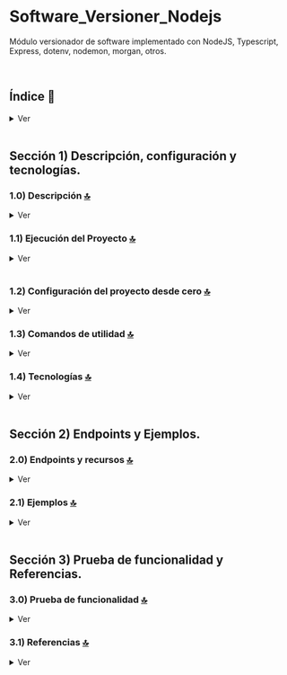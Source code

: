 # Software_Versioner_Nodejs
Módulo versionador de software implementado con NodeJS, Typescript, Express, dotenv, nodemon, morgan, otros.
  
<br>

## Índice 📜

<details>
 <summary> Ver </summary>

 <br>

### Sección 1) Descripción, configuración y tecnologías.

*   [1.0) Descripción del Proyecto.](#10-descripción-)
*   [1.1) Ejecución del Proyecto.](#11-ejecución-del-proyecto-)
*   [1.2) Configuración del proyecto desde cero](#12-configuración-del-proyecto-desde-cero-)
*   [1.3) Comandos de utilidad.](#13-comandos-de-utilidad)
*   [1.4) Tecnologías.](#14-tecnologías-)

### Sección 2) Endpoints y Ejemplos

*   [2.0) EndPoints y recursos.](#20-endpoints-y-recursos-)
*   [2.1) Ejemplos.](#21-ejemplos-)

### Sección 3) Prueba de funcionalidad y Referencias

*   [3.0) Prueba de funcionalidad.](#30-prueba-de-funcionalidad-)
*   [3.1) Referencias.](#31-referencias-)

<br>

</details>

<br>

## Sección 1) Descripción, configuración y tecnologías.

### 1.0) Descripción [🔝](#índice-)

<details>
  <summary>Ver</summary>

 <br>

### 1.0.0) Descripción General

### 1.0.1) Descripción Arquitectura y Funcionamiento

<br>

</details>

### 1.1) Ejecución del Proyecto [🔝](#índice-)

<details>
  <summary>Ver</summary>
<br>


<br>

</details>

<br>

### 1.2) Configuración del proyecto desde cero [🔝](#índice-)

<details>
  <summary>Ver</summary>

<br>


*   Instalamos la última versión LTS de [Nodejs(v18)](https://nodejs.org/en/download)

*   Creamos un entorno de trabajo a través de algún ide, luego de crear una carpeta nos posicionamos sobre la misma

```git
cd 'projectName'
```
* Creamos un proyecto npm de nodejs

```git
npm init -y
```
* Creamos un archivo .gitignore y agregamos los files necesarios (por el momento node_modules)
```git
mkdir .gitignore
```
* Creamos un direct source (src) para agregar toda la lógica de nuestra app
```git
touch src
```
* Instalamos el plugin para [express (framework web)](https://www.npmjs.com/package/express)
```git
npm i express
```
* Instalamos el plugin para [dotenv (variables de entorno)](https://www.npmjs.com/package/dotenv)
```git
npm i dotenv
npm i dotenv-expand
```
* Instalamos el plugin para cors
```git
npm i cors
```
* Instalamos el plugin para convertir objetos json desde middleware
```git
npm i body-parser
```
* Instalamos el plugin para [morgan-middleware (errores, formatos, etc)](https://expressjs.com/en/resources/middleware/morgan.html)
```git
npm i morgan
```
* Instalamos el plugin para [nodemon (autoreload server)](https://www.npmjs.com/package/nodemon) de forma global
```git
npm i -g nodemon
```
* Instalamos el plugin para [nodemon (autoreload server)](https://www.npmjs.com/package/nodemon) para desarrollo
```git
npm i nodemon --save-dev
```
* Ejecutamos la app desde terminal para entorno local.
```git
npm run dev
```
* Ejecutamos la app desde terminal para entorno productivo.
```git
npm start
```
* Si se presenta algún mensaje indicando qué el puerto 8080 ya está en uso, podemos terminar todos los procesos dependientes y volver a ejecutar la app
```git
npx kill-port 8080
npm run dev o npm start
```

<br>

</details>


### 1.3) Comandos de utilidad [🔝](#índice-)

<details>
  <summary>Ver</summary>

 <br>

 
<br>

</details>

### 1.4) Tecnologías [🔝](#índice-)

<details>
  <summary>Ver</summary>

 <br>

| **Tecnologías** | **Versión** | **Finalidad** |\
| ------------- | ------------- | ------------- |
| [NodeJS](https://nodejs.org/en/) | 14.18.1  | Librería JS |
| [Typescript](https://www.typescriptlang.org/) | 3.8.3  | Lenguaje con alto tipado basado en JS |
| [VSC](https://code.visualstudio.com/docs) | 1.72.2  | IDE |
| [Postman](https://www.postman.com/downloads/) | 10.11  | Cliente Http |
| [CMD](https://learn.microsoft.com/en-us/windows-server/administration/windows-commands/cmd) | 10 | Símbolo del Sistema para linea de comandos |
| [Git](https://git-scm.com/downloads) | 2.29.1  | Control de Versiones |

</br>

| **Extensión** |\
| -------------  |
| Prettier - Code formatter |
| Typescript Toolbox - generate setters, getters, constrc, etc |
| Otras |

<br>

</details>

<br>

## Sección 2) Endpoints y Ejemplos.

### 2.0) Endpoints y recursos [🔝](#índice-)

<details>
  <summary>Ver</summary>

<br>

</details>

### 2.1) Ejemplos [🔝](#índice-)

<details>
  <summary>Ver</summary>
<br>

<br>

</details>

<br>

## Sección 3) Prueba de funcionalidad y Referencias.

### 3.0) Prueba de funcionalidad [🔝](#índice-)

<details>
  <summary>Ver</summary>

<br>

<br>

</details>

### 3.1) Referencias [🔝](#índice-)

<details>
  <summary>Ver</summary>

 <br>

#### Versionadores Open source

- https://devhints.io/semver
- https://github.com/npm/node-semver
- https://keepcoding.io/blog/que-es-el-versionado-semantico-semver/


<br>

</details>

